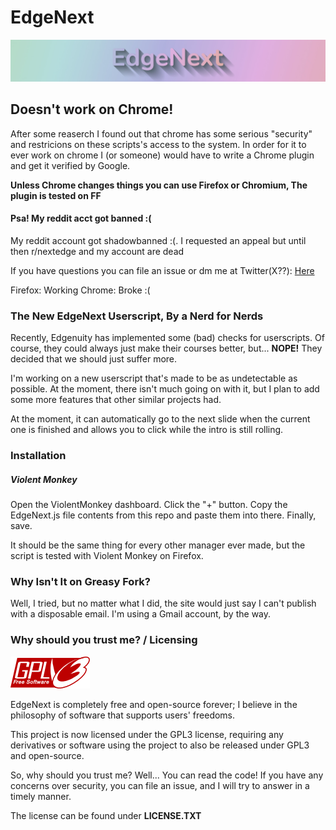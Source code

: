 # EdgeNext

![Simple blue header with NextEdge :) written on it and a disclaimer](Markdown/Banner.jpeg "header")

## Doesn't work on Chrome!

After some reaserch I found out that chrome has some serious "security" and restricions on these scripts's access to the system. In order for it to ever work on chrome I (or someone) would have to write a Chrome plugin and get it verified by Google.

**Unless Chrome changes things you can use Firefox or Chromium, The plugin is tested on FF**

#### Psa! My reddit acct got banned :(

My reddit account got shadowbanned :(. I requested an appeal but until then r/nextedge and my account are dead

If you have questions you can file an issue or dm me at Twitter(X??): [Here](https://twitter.com/cardcraft_dev)

Firefox: Working
Chrome: Broke :(

### The New EdgeNext Userscript, By a Nerd for Nerds

Recently, Edgenuity has implemented some (bad) checks for userscripts. Of course, they could always just make their courses better, but... **NOPE!**
They decided that we should just suffer more.

I'm working on a new userscript that's made to be as undetectable as possible. At the moment, there isn't much going on with it, but I plan to add some
more features that other similar projects had.

At the moment, it can automatically go to the next slide when the current one is finished and allows you to click while the intro is still rolling.

### Installation

##### Violent Monkey

Open the ViolentMonkey dashboard.
Click the "+" button.
Copy the EdgeNext.js file contents from this repo and paste them into there.
Finally, save.

It should be the same thing for every other manager ever made, but the script is tested with Violent Monkey on Firefox.

### Why Isn't It on Greasy Fork?

Well, I tried, but no matter what I did, the site would just say I can't publish with a disposable email. I'm using a Gmail account, by the way.

### Why should you trust me? / Licensing

![GPL3 License Logo](Markdown/gplv3-127x51.png)

EdgeNext is completely free and open-source forever; I believe in the philosophy of software 
that supports users' freedoms.

This project is now licensed under the GPL3 license, requiring any derivatives or software using
the project to also be released under GPL3 and open-source.

So, why should you trust me? Well... You can read the code! If you have any concerns over 
security, you can file an issue, and I will try to answer in a timely manner.

The license can be found under **LICENSE.TXT**